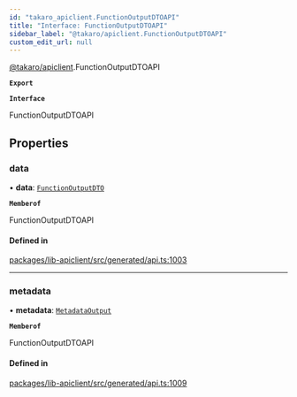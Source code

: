 ```yaml
---
id: "takaro_apiclient.FunctionOutputDTOAPI"
title: "Interface: FunctionOutputDTOAPI"
sidebar_label: "@takaro/apiclient.FunctionOutputDTOAPI"
custom_edit_url: null
---
```


[@takaro/apiclient](../modules/takaro_apiclient.md).FunctionOutputDTOAPI

**`Export`**

**`Interface`**

FunctionOutputDTOAPI

## Properties

### data

• **data**: [`FunctionOutputDTO`](takaro_apiclient.FunctionOutputDTO.md)

**`Memberof`**

FunctionOutputDTOAPI

#### Defined in

[packages/lib-apiclient/src/generated/api.ts:1003](https://github.com/niekcandaele/Takaro/blob/91fb19b/packages/lib-apiclient/src/generated/api.ts#L1003)

___

### metadata

• **metadata**: [`MetadataOutput`](takaro_apiclient.MetadataOutput.md)

**`Memberof`**

FunctionOutputDTOAPI

#### Defined in

[packages/lib-apiclient/src/generated/api.ts:1009](https://github.com/niekcandaele/Takaro/blob/91fb19b/packages/lib-apiclient/src/generated/api.ts#L1009)
